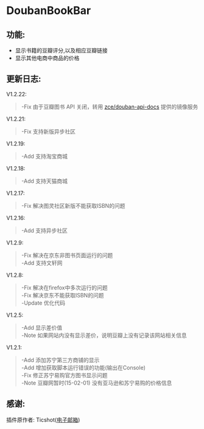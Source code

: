 # DoubanBookBar

## 功能:

- 显示书籍的豆瓣评分,以及相应豆瓣链接
- 显示其他电商中商品的价格

## 更新日志:
V1.2.22:
>-Fix 由于豆瓣图书 API 关闭，转用 [zce/douban-api-docs](https://github.com/zce/douban-api-docs) 提供的镜像服务

V1.2.21:
>-Fix 支持新版异步社区

V1.2.19:
>-Add 支持淘宝商城

V1.2.18:
>-Add 支持天猫商城

V1.2.17:
>-Fix 解决图灵社区新版不能获取ISBN的问题

V1.2.16:
>-Add 支持异步社区 

V1.2.9:
>-Fix 解决在京东非图书页面运行的问题  
>-Add 支持文轩网 

V1.2.8:
>-Fix 解决在firefox中多次运行的问题  
>-Fix 解决京东不能获取ISBN的问题  
>-Update 优化代码  

V1.2.5:
>-Add 显示差价值  
>-Note 如果网站内没有显示差价，说明豆瓣上没有记录该网站相关信息

V1.2.1:
>-Add 添加苏宁第三方商铺的显示  
>-Add 增加获取脚本运行错误的功能(输出在Console)  
>-Fix 修正苏宁易购官方图书显示问题   
>-Note 豆瓣网暂时(15-02-01) 没有亚马逊和苏宁易购的价格信息  

## 感谢:
插件原作者: Ticshot([电子邮箱](mailto:Ticshot@gmail.com))
